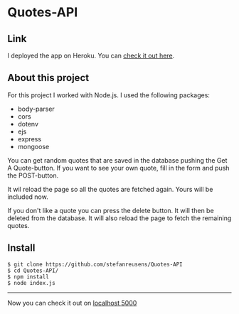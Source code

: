 # Quotes-API

## Link

I deployed the app on Heroku. You can [check it out here](https://becode-quotes-api-exercise.herokuapp.com/).

## About this project

For this project I worked with Node.js.
I used the following packages:

- body-parser
- cors
- dotenv
- ejs
- express
- mongoose

You can get random quotes that are saved in the database pushing the Get A Quote-button.
If you want to see your own quote, fill in the form and push the POST-button.

It wil reload the page so all the quotes are fetched again. Yours will be included now.

If you don't like a quote you can press the delete button. It will then be deleted from the database. It will also reload the page to fetch the remaining quotes.

## Install

    $ git clone https://github.com/stefanreusens/Quotes-API
    $ cd Quotes-API/
    $ npm install
    $ node index.js

---

Now you can check it out on [localhost 5000](http://localhost:5000/)